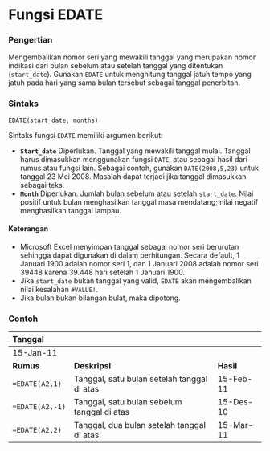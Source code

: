 # Fungsi EDATE

### Pengertian

Mengembalikan nomor seri yang mewakili tanggal yang merupakan nomor indikasi dari bulan sebelum atau setelah tanggal yang ditentukan \(`start_date`\). Gunakan `EDATE` untuk menghitung tanggal jatuh tempo yang jatuh pada hari yang sama bulan tersebut sebagai tanggal penerbitan.

### Sintaks

```text
EDATE(start_date, months)
```

Sintaks fungsi `EDATE` memiliki argumen berikut:

* **`Start_date`**    Diperlukan. Tanggal yang mewakili tanggal mulai. Tanggal harus dimasukkan menggunakan fungsi `DATE`, atau sebagai hasil dari rumus atau fungsi lain. Sebagai contoh, gunakan `DATE(2008,5,23)` untuk tanggal 23 Mei 2008. Masalah dapat terjadi jika tanggal dimasukkan sebagai teks.
* **`Month`**    Diperlukan. Jumlah bulan sebelum atau setelah `start_date`. Nilai positif untuk bulan menghasilkan tanggal masa mendatang; nilai negatif menghasilkan tanggal lampau.

#### Keterangan

* Microsoft Excel menyimpan tanggal sebagai nomor seri berurutan sehingga dapat digunakan di dalam perhitungan. Secara default, 1 Januari 1900 adalah nomor seri 1, dan 1 Januari 2008 adalah nomor seri 39448 karena 39.448 hari setelah 1 Januari 1900.
* Jika `start_date` bukan tanggal yang valid, `EDATE` akan mengembalikan nilai kesalahan `#VALUE!`.
* Jika bulan bukan bilangan bulat, maka dipotong.

### Contoh

| **Tanggal** |  |  |
| :--- | :--- | :--- |
| 15-Jan-11 |  |  |
| **Rumus** | **Deskripsi** | **Hasil** |
| `=EDATE(A2,1)` | Tanggal, satu bulan setelah tanggal di atas | 15-Feb-11 |
| `=EDATE(A2,-1)` | Tanggal, satu bulan sebelum tanggal di atas | 15-Des-10 |
| `=EDATE(A2,2)` | Tanggal, dua bulan setelah tanggal di atas | 15-Mar-11 |


